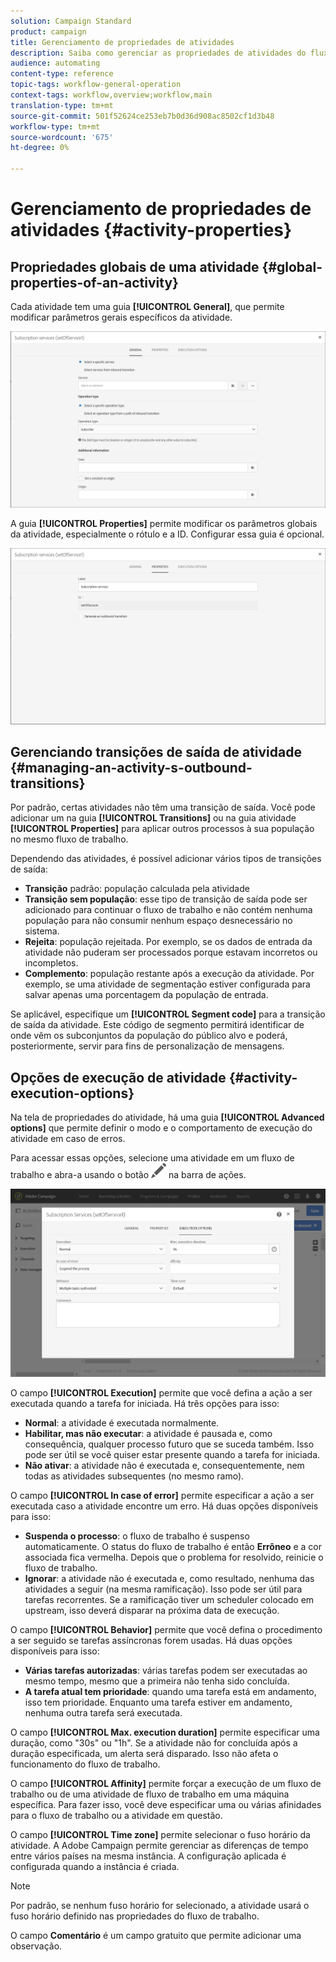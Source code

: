 ```yaml
---
solution: Campaign Standard
product: campaign
title: Gerenciamento de propriedades de atividades
description: Saiba como gerenciar as propriedades de atividades do fluxo de trabalho.
audience: automating
content-type: reference
topic-tags: workflow-general-operation
context-tags: workflow,overview;workflow,main
translation-type: tm+mt
source-git-commit: 501f52624ce253eb7b0d36d908ac8502cf1d3b48
workflow-type: tm+mt
source-wordcount: '675'
ht-degree: 0%

---
```



# Gerenciamento de propriedades de atividades {#activity-properties}

## Propriedades globais de uma atividade {#global-properties-of-an-activity}

Cada atividade tem uma guia **[!UICONTROL General]**, que permite modificar parâmetros gerais específicos da atividade.

![](assets/activity-properties.png)

A guia **[!UICONTROL Properties]** permite modificar os parâmetros globais da atividade, especialmente o rótulo e a ID. Configurar essa guia é opcional.

![](assets/activity-properties2.png)

## Gerenciando transições de saída de atividade {#managing-an-activity-s-outbound-transitions}

Por padrão, certas atividades não têm uma transição de saída. Você pode adicionar um na guia **[!UICONTROL Transitions]** ou na guia atividade **[!UICONTROL Properties]** para aplicar outros processos à sua população no mesmo fluxo de trabalho.

Dependendo das atividades, é possível adicionar vários tipos de transições de saída:

* **Transição** padrão: população calculada pela atividade
* **Transição sem população**: esse tipo de transição de saída pode ser adicionado para continuar o fluxo de trabalho e não contém nenhuma população para não consumir nenhum espaço desnecessário no sistema.
* **Rejeita**: população rejeitada. Por exemplo, se os dados de entrada da atividade não puderam ser processados porque estavam incorretos ou incompletos.
* **Complemento**: população restante após a execução da atividade. Por exemplo, se uma atividade de segmentação estiver configurada para salvar apenas uma porcentagem da população de entrada.

Se aplicável, especifique um **[!UICONTROL Segment code]** para a transição de saída da atividade. Este código de segmento permitirá identificar de onde vêm os subconjuntos da população do público alvo e poderá, posteriormente, servir para fins de personalização de mensagens.

## Opções de execução de atividade {#activity-execution-options}

Na tela de propriedades do atividade, há uma guia **[!UICONTROL Advanced options]** que permite definir o modo e o comportamento de execução do atividade em caso de erros.

Para acessar essas opções, selecione uma atividade em um fluxo de trabalho e abra-a usando o botão ![](assets/edit_darkgrey-24px.png) na barra de ações.

![](assets/wkf_advanced_parameters.png)

O campo **[!UICONTROL Execution]** permite que você defina a ação a ser executada quando a tarefa for iniciada. Há três opções para isso:

* **Normal**: a atividade é executada normalmente.
* **Habilitar, mas não executar**: a atividade é pausada e, como consequência, qualquer processo futuro que se suceda também. Isso pode ser útil se você quiser estar presente quando a tarefa for iniciada.
* **Não ativar**: a atividade não é executada e, consequentemente, nem todas as atividades subsequentes (no mesmo ramo).

O campo **[!UICONTROL In case of error]** permite especificar a ação a ser executada caso a atividade encontre um erro. Há duas opções disponíveis para isso:

* **Suspenda o processo**: o fluxo de trabalho é suspenso automaticamente. O status do fluxo de trabalho é então **Errôneo** e a cor associada fica vermelha. Depois que o problema for resolvido, reinicie o fluxo de trabalho.
* **Ignorar**: a atividade não é executada e, como resultado, nenhuma das atividades a seguir (na mesma ramificação). Isso pode ser útil para tarefas recorrentes. Se a ramificação tiver um scheduler colocado em upstream, isso deverá disparar na próxima data de execução.

O campo **[!UICONTROL Behavior]** permite que você defina o procedimento a ser seguido se tarefas assíncronas forem usadas. Há duas opções disponíveis para isso:

* **Várias tarefas autorizadas**: várias tarefas podem ser executadas ao mesmo tempo, mesmo que a primeira não tenha sido concluída.
* **A tarefa atual tem prioridade**: quando uma tarefa está em andamento, isso tem prioridade. Enquanto uma tarefa estiver em andamento, nenhuma outra tarefa será executada.

O campo **[!UICONTROL Max. execution duration]** permite especificar uma duração, como &quot;30s&quot; ou &quot;1h&quot;. Se a atividade não for concluída após a duração especificada, um alerta será disparado. Isso não afeta o funcionamento do fluxo de trabalho.

O campo **[!UICONTROL Affinity]** permite forçar a execução de um fluxo de trabalho ou de uma atividade de fluxo de trabalho em uma máquina específica. Para fazer isso, você deve especificar uma ou várias afinidades para o fluxo de trabalho ou a atividade em questão.

O campo **[!UICONTROL Time zone]** permite selecionar o fuso horário da atividade. A Adobe Campaign permite gerenciar as diferenças de tempo entre vários países na mesma instância. A configuração aplicada é configurada quando a instância é criada.

>[!NOTE]
>
>Por padrão, se nenhum fuso horário for selecionado, a atividade usará o fuso horário definido nas propriedades do fluxo de trabalho.

O campo **Comentário** é um campo gratuito que permite adicionar uma observação.
